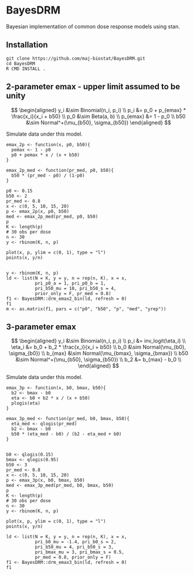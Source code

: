 # BayesDRM

Bayesian implementation of common dose response models using stan.

## Installation

```
git clone https://github.com/maj-biostat/BayesDRM.git
cd BayesDRM
R CMD INSTALL .
```

## 2-parameter emax - upper limit assumed to be unity 

$$
\begin{aligned}
y_i &\sim Binomial(n_i, p_i) \\
p_i &= p_0 + p_{emax} * \frac{x_i}{x_i + b50} \\
p_0 &\sim Beta(a, b) \\
p_{emax} &= 1 - p_0 \\
b50 &\sim Normal^+(\mu_{b50}, \sigma_{b50})
\end{aligned}
$$

Simulate data under this model.

```
emax_2p <- function(x, p0, b50){
  pemax <- 1 - p0
  p0 + pemax * x / (x + b50)
}

emax_2p_med <- function(pr_med, p0, b50){
  b50 * (pr_med - p0) / (1-p0)
}

p0 <- 0.15
b50 <- 2
pr_med <- 0.8
x <- c(0, 5, 10, 15, 20)
p <- emax_2p(x, p0, b50)
med <- emax_2p_med(pr_med, p0, b50)
p
K <- length(p)
# 30 obs per dose
n <- 30
y <- rbinom(K, n, p)

plot(x, p, ylim = c(0, 1), type = "l")
points(x, y/n)


y <- rbinom(K, n, p)
ld <- list(N = K, y = y, n = rep(n, K), x = x,
           pri_p0_a = 1, pri_p0_b = 1,
           pri_b50_mu = 10, pri_b50_s = 4,
           prior_only = F, pr_med = 0.8)
f1 <- BayesDRM::drm_emax2_bin(ld, refresh = 0)
f1
m <- as.matrix(f1, pars = c("p0", "b50", "p", "med", "yrep"))
```



## 3-parameter emax

$$
\begin{aligned}
y_i &\sim Binomial(n_i, p_i) \\
p_i &= inv_logit(\eta_i) \\
\eta_i &= b_0 + b_2 * \frac{x_i}{x_i + b50} \\
b_0 &\sim Normal(\mu_{b0}, \sigma_{b0}) \\
b_{max} &\sim Normal(\mu_{bmax}, \sigma_{bmax}) \\
b50 &\sim Normal^+(\mu_{b50}, \sigma_{b50}) \\
b_2 &= b_{max} - b_0 \\
\end{aligned}
$$

Simulate data under this model.

```
emax_3p <- function(x, b0, bmax, b50){
  b2 <- bmax - b0
  eta <- b0 + b2 * x / (x + b50)
  plogis(eta)
}

emax_3p_med <- function(pr_med, b0, bmax, b50){
  eta_med <- qlogis(pr_med)
  b2 <- bmax - b0
  b50 * (eta_med - b0) / (b2 - eta_med + b0)
}


b0 <- qlogis(0.15)
bmax <- qlogis(0.95)
b50 <- 3
pr_med <- 0.8
x <- c(0, 5, 10, 15, 20)
p <- emax_3p(x, b0, bmax, b50)
med <- emax_3p_med(pr_med, b0, bmax, b50)
p
K <- length(p)
# 30 obs per dose
n <- 30
y <- rbinom(K, n, p)

plot(x, p, ylim = c(0, 1), type = "l")
points(x, y/n)

ld <- list(N = K, y = y, n = rep(n, K), x = x,
           pri_b0_mu = -1.4, pri_b0_s = 2,
           pri_b50_mu = 4, pri_b50_s = 3, 
           pri_bmax_mu = 3, pri_bmax_s = 0.5,
           pr_med = 0.8, prior_only = F)
f1 <- BayesDRM::drm_emax3_bin(ld, refresh = 0)
f1
```









